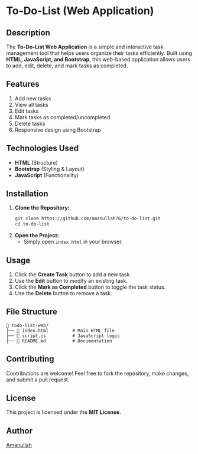 # To-Do-List (Web Application)

## Description

The **To-Do-List Web Application** is a simple and interactive task management tool that helps users organize their tasks efficiently. Built using **HTML, JavaScript, and Bootstrap**, this web-based application allows users to add, edit, delete, and mark tasks as completed.

## Features

1. Add new tasks&#x20;
2. View all tasks&#x20;
3. Edit tasks&#x20;
4. Mark tasks as completed/uncompleted&#x20;
5. Delete tasks&#x20;
6. Responsive design using Bootstrap

## Technologies Used

- **HTML** (Structure)
- **Bootstrap** (Styling & Layout)
- **JavaScript** (Functionality)

## Installation

1. **Clone the Repository:**
   ```bash
   git clone https://github.com/amanullah76/to-do-list.git
   cd to-do-list
   ```
2. **Open the Project:**
   - Simply open `index.html` in your browser.

## Usage

1. Click the **Create Task** button to add a new task.
2. Use the **Edit** button to modify an existing task.
3. Click the **Mark as Completed** button to toggle the task status.
4. Use the **Delete** button to remove a task.

## File Structure

```
📂 todo-list-web/
├── 📄 index.html         # Main HTML file
├── 📄 script.js          # JavaScript logic
├── 📄 README.md          # Documentation
```

## Contributing

Contributions are welcome! Feel free to fork the repository, make changes, and submit a pull request.

## License

This project is licensed under the **MIT License**.

## Author

[Amanullah](https://github.com/amanullah76)

